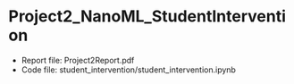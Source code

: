 # Project2_NanoML_StudentIntervention
* Report file: Project2Report.pdf
* Code file: student_intervention/student_intervention.ipynb
